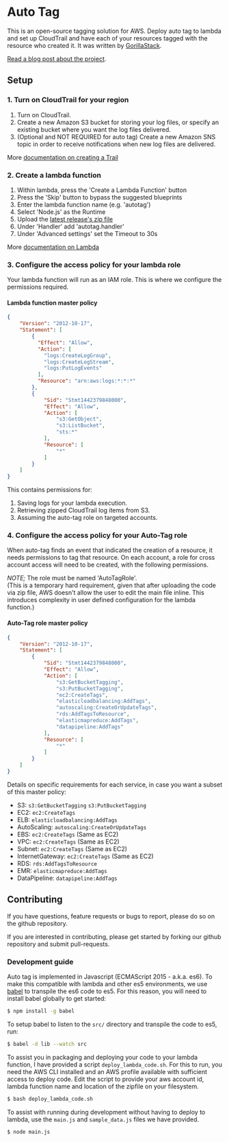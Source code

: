 # Auto Tag

This is an open-source tagging solution for AWS.  Deploy auto tag to lambda and set up CloudTrail and have each of your resources tagged with the resource who created it.  It was written by [GorillaStack](http://www.gorillastack.com/).

[Read a blog post about the project](http://blog.gorillastack.com/gorillastack-presents-auto-tag).

## Setup

### 1. Turn on CloudTrail for your region

1. Turn on CloudTrail.
2. Create a new Amazon S3 bucket for storing your log files, or specify an existing bucket where you want the log files delivered.
3. (Optional and NOT REQUIRED for auto tag) Create a new Amazon SNS topic in order to receive notifications when new log files are delivered.

More [documentation on creating a Trail](https://docs.aws.amazon.com/awscloudtrail/latest/userguide/cloudtrail-create-and-update-a-trail.html)

### 2. Create a lambda function

1. Within lambda, press the 'Create a Lambda Function' button
2. Press the 'Skip' button to bypass the suggested blueprints
3. Enter the lambda function name (e.g. 'autotag')
4. Select 'Node.js' as the Runtime
5. Upload the [latest release's zip file](https://github.com/GorillaStack/auto-tag/releases)
6. Under 'Handler' add 'autotag.handler'
7. Under 'Advanced settings' set the Timeout to 30s

More [documentation on Lambda](https://docs.aws.amazon.com/lambda/latest/dg/getting-started.html)

### 3. Configure the access policy for your lambda role

Your lambda function will run as an IAM role.  This is where we configure the permissions required.

#### Lambda function master policy
```json
{
    "Version": "2012-10-17",
    "Statement": [
        {
          "Effect": "Allow",
          "Action": [
            "logs:CreateLogGroup",
            "logs:CreateLogStream",
            "logs:PutLogEvents"
          ],
          "Resource": "arn:aws:logs:*:*:*"
        },
        {
            "Sid": "Stmt1442379848000",
            "Effect": "Allow",
            "Action": [
                "s3:GetObject",
                "s3:ListBucket",
                "sts:*"
            ],
            "Resource": [
                "*"
            ]
        }
    ]
}
```

This contains permissions for:

1. Saving logs for your lambda execution.
2. Retrieving zipped CloudTrail log items from S3.
3. Assuming the auto-tag role on targeted accounts.

### 4. Configure the access policy for your Auto-Tag role

When auto-tag finds an event that indicated the creation of a resource, it needs permissions to tag that resource.  On each account, a role for cross account access will need to be created, with the following permissions.

*NOTE;* The role must be named 'AutoTagRole'.  
(This is a temporary hard requirement, given that after uploading the code via zip file, AWS doesn't allow the user to edit the main file inline.  This introduces complexity in user defined configuration for the lambda function.)

#### Auto-Tag role master policy
```json
{
    "Version": "2012-10-17",
    "Statement": [
        {
            "Sid": "Stmt1442379848000",
            "Effect": "Allow",
            "Action": [
                "s3:GetBucketTagging",
                "s3:PutBucketTagging",
                "ec2:CreateTags",
                "elasticloadbalancing:AddTags",
                "autoscaling:CreateOrUpdateTags",
                "rds:AddTagsToResource",
                "elasticmapreduce:AddTags",
                "datapipeline:AddTags"
            ],
            "Resource": [
                "*"
            ]
        }
    ]
}
```

Details on specific requirements for each service, in case you want a subset of this master policy:

* S3: `s3:GetBucketTagging`
      `s3:PutBucketTagging`
* EC2: `ec2:CreateTags`
* ELB: `elasticloadbalancing:AddTags`
* AutoScaling: `autoscaling:CreateOrUpdateTags`
* EBS: `ec2:CreateTags` (Same as EC2)
* VPC: `ec2:CreateTags` (Same as EC2)
* Subnet: `ec2:CreateTags` (Same as EC2)
* InternetGateway: `ec2:CreateTags` (Same as EC2)
* RDS: `rds:AddTagsToResource`
* EMR: `elasticmapreduce:AddTags`
* DataPipeline: `datapipeline:AddTags`


## Contributing

If you have questions, feature requests or bugs to report, please do so on the github repository.

If you are interested in contributing, please get started by forking our github repository and submit pull-requests.

### Development guide

Auto tag is implemented in Javascript (ECMAScript 2015 - a.k.a. es6).  To make this compatible with lambda and other es5 environments, we use [babel](https://babeljs.io/) to transpile the es6 code to es5.  For this reason, you will need to install babel globally to get started:

```bash
$ npm install -g babel
```

To setup babel to listen to the `src/` directory and transpile the code to es5, run:

```bash
$ babel -d lib --watch src  
```

To assist you in packaging and deploying your code to your lambda function, I have provided a script `deploy_lambda_code.sh`.  For this to run, you need the AWS CLI installed and an AWS profile available with sufficient access to deploy code.  Edit the script to provide your aws account id, lambda function name and location of the zipfile on your filesystem.

```bash
$ bash deploy_lambda_code.sh
```

To assist with running during development without having to deploy to lambda, use the `main.js` and `sample_data.js` files we have provided.

```bash
$ node main.js
```
